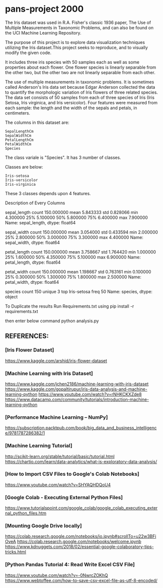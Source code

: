 # pans-project 2000


The Iris dataset was used in R.A. Fisher's classic 1936 paper, The Use of Multiple Measurements in Taxonomic Problems, and can also be found on the UCI Machine Learning Repository.

The purpose of this project is to explore data visualization techniques utilizing the Iris dataset.This project seeks to reproduce, and to visually modify the given code.

It includes three iris species with 50 samples each as well as some properties about each flower. One flower species is linearly separable from the other two, but the other two are not linearly separable from each other.

The use of multiple measurements in taxonomic problems. It is sometimes called Anderson's Iris data set because Edgar Anderson collected the data to quantify the morphologic variation of Iris flowers of three related species. The data set consists of 50 samples from each of three species of Iris (Iris Setosa, Iris virginica, and Iris versicolor). Four features were measured from each sample: the length and the width of the sepals and petals, in centimeters.

The columns in this dataset are:

    SepalLengthCm
    SepalWidthCm
    PetalLengthCm
    PetalWidthCm
    Species


The class variale is "Species". It has 3 number of classes.

Classes are below:

	Iris-setosa
	Iris-versicolor
	Iris-virginica

These 3 classes depends upon 4 features.

Description of Every Columns

sepal_length
count    150.000000
mean       5.843333
std        0.828066
min        4.300000
25%        5.100000
50%        5.800000
75%        6.400000
max        7.900000
Name: sepal_length, dtype: float64

sepal_width
count    150.000000
mean       3.054000
std        0.433594
min        2.000000
25%        2.800000
50%        3.000000
75%        3.300000
max        4.400000
Name: sepal_width, dtype: float64

petal_length
count    150.000000
mean       3.758667
std        1.764420
min        1.000000
25%        1.600000
50%        4.350000
75%        5.100000
max        6.900000
Name: petal_length, dtype: float64

petal_width
count    150.000000
mean       1.198667
std        0.763161
min        0.100000
25%        0.300000
50%        1.300000
75%        1.800000
max        2.500000
Name: petal_width, dtype: float64

species
count             150
unique              3
top       Iris-setosa
freq               50
Name: species, dtype: object

To Duplicate the results
Run Requirements.txt
using pip install -r requirements.txt

then enter below command
python analysis.py

## REFERENCES:
### [Iris Flower Dataset]
https://www.kaggle.com/arshid/iris-flower-dataset

### [Machine Learning with Iris Dataset]
https://www.kaggle.com/jchen2186/machine-learning-with-iris-dataset
https://www.kaggle.com/gopaltirupur/iris-data-analysis-and-machine-learning-python
https://www.youtube.com/watch?v=rNHKCKXZde8
https://www.datacamp.com/community/tutorials/introduction-machine-learning-python
### [Performance Machine Learning – NumPy]
https://subscription.packtpub.com/book/big_data_and_business_intelligence/9781787286382/1
### [Machine Learning Tutorial]
http://scikit-learn.org/stable/tutorial/basic/tutorial.html
https://chartio.com/learn/data-analytics/what-is-exploratory-data-analysis/
### [How to Import CSV Files to Google's Colab Notebooks]
https://www.youtube.com/watch?v=SHYAQHDQoU4
### [Google Colab - Executing External Python Files]
https://www.tutorialspoint.com/google_colab/google_colab_executing_external_python_files.htm
### [Mounting Google Drive locally]
https://colab.research.google.com/notebooks/io.ipynb#scrollTo=u22w3BFiOveA
https://colab.research.google.com/notebooks/welcome.ipynb
https://www.kdnuggets.com/2018/02/essential-google-colaboratory-tips-tricks.html
### [Python Pandas Tutorial 4: Read Write Excel CSV File]
https://www.youtube.com/watch?v=-0NwrcZOKhQ
https://www.webtoffee.com/how-to-save-csv-excel-file-as-utf-8-encoded/
